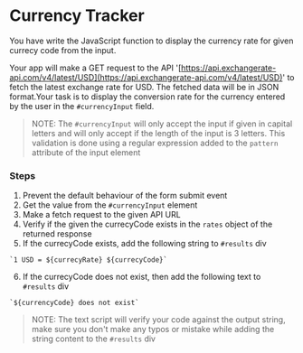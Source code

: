# Currency Tracker

You have write the JavaScript function to display the currency rate for given currecy code from the input.

Your app will make a GET request to the API '[https://api.exchangerate-api.com/v4/latest/USD](https://api.exchangerate-api.com/v4/latest/USD)' to fetch the latest exchange rate for USD. The fetched data will be in JSON format.Your task is to display the conversion rate for the currency entered by the user in the `#currencyInput` field.

> NOTE: The `#currencyInput` will only accept the input if given in capital letters and will only accept if the length of the input is 3 letters. This validation is done using a regular expression added to the `pattern` attribute of the input element

### Steps

1.  Prevent the default behaviour of the form submit event
2.  Get the value from the `#currencyInput` element
3.  Make a fetch request to the given API URL
4.  Verify if the given the currecyCode exists in the `rates` object of the returned response
5.  If the currecyCode exists, add the following string to `#results` div

```
`1 USD = ${currecyRate} ${currecyCode}`
```

6.  If the currecyCode does not exist, then add the following text to `#results` div

```
`${currencyCode} does not exist`
```

> NOTE: The text script will verify your code against the output string, make sure you don't make any typos or mistake while adding the string content to the `#results` div
